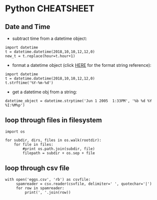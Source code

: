 # Python CHEATSHEET

## Date and Time

- subtract time from a datetime object:
```
import datetime
t = datetime.datetime(2018,10,10,12,12,0)
new_t = t.replace(hour=t.hour+1)
```
- format a datetime object (click [HERE](https://docs.python.org/2/library/datetime.html#strftime-and-strptime-behavior) for the format string reference):
```
import datetime
t = datetime.datetime(2018,10,10,12,12,0)
t.strftime('%Y-%m-%d')
```
- get a datetime obj from a string:
```
datetime_object = datetime.strptime('Jun 1 2005  1:33PM', '%b %d %Y %I:%M%p')
```



## loop through files in filesystem
```
import os

for subdir, dirs, files in os.walk(rootdir):
    for file in files:
        #print os.path.join(subdir, file)
        filepath = subdir + os.sep + file

```

## loop through csv file
```
with open('eggs.csv', 'rb') as csvfile:
     spamreader = csv.reader(csvfile, delimiter=' ', quotechar='|')
     for row in spamreader:
         print(', '.join(row))
```
